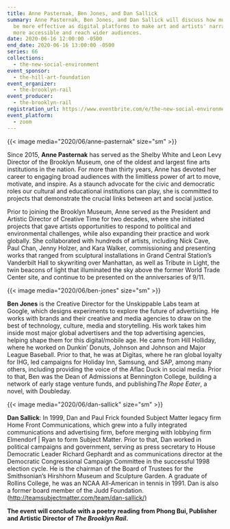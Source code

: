 ```yaml
---
title: Anne Pasternak, Ben Jones, and Dan Sallick
summary: Anne Pasternak, Ben Jones, and Dan Sallick will discuss how museums can
  be more effective as digital platforms to make art and artists' narratives
  more accessible and reach wider audiences.
date: 2020-06-16 12:00:00 -0500
end_date: 2020-06-16 13:00:00 -0500
series: 66
collections:
  - the-new-social-environment
event_sponsor:
  - the-hill-art-foundation
event_organizer:
  - the-brooklyn-rail
event_producer:
  - the-brooklyn-rail
registration_url: https://www.eventbrite.com/e/the-new-social-environment-66-anne-pasternak-ben-jones-and-dan-sallick-tickets-108914674724
event_platform:
  - zoom
---
```

{{< image media="2020/06/anne-pasternak" size="sm" >}}

Since 2015, **Anne Pasternak** has served as the Shelby White and Leon Levy Director of the Brooklyn Museum, one of the oldest and largest fine arts institutions in the nation. For more than thirty years, Anne has devoted her career to engaging broad audiences with the limitless power of art to move, motivate, and inspire. As a staunch advocate for the civic and democratic roles our cultural and educational institutions can play, she is committed to projects that demonstrate the crucial links between art and social justice.

Prior to joining the Brooklyn Museum, Anne served as the President and Artistic Director of Creative Time for two decades, where she initiated projects that gave artists opportunities to respond to political and environmental challenges, while also expanding their practice and work globally. She collaborated with hundreds of artists, including Nick Cave, Paul Chan, Jenny Holzer, and Kara Walker, commissioning and presenting works that ranged from sculptural installations in Grand Central Station’s Vanderbilt Hall to skywriting over Manhattan, as well as Tribute in Light, the twin beacons of light that illuminated the sky above the former World Trade Center site, and continue to be presented on the anniversaries of 9/11.

{{< image media="2020/06/ben-jones" size="sm" >}}

**Ben Jones** is the Creative Director for the Unskippable Labs team at Google, which designs experiments to explore the future of advertising. He works with brands and their creative and media agencies to draw on the best of technology, culture, media and storytelling. His work takes him inside most major global advertisers and the top advertising agencies, helping shape them for this digital/mobile age. He came from Hill Holliday, where he worked on Dunkin’ Donuts, Johnson and Johnson and Major League Baseball. Prior to that, he was at Digitas, where he ran global loyalty for IHG, led campaigns for Holiday Inn, Samsung, and SAP, among many others, including providing the voice of the Aflac Duck in social media. Prior to that, Ben was the Dean of Admissions at Bennington College, building a network of early stage venture funds, and publishing*The Rope Eater*, a novel, with Doubleday.

{{< image media="2020/06/dan-sallick" size="sm" >}}

**Dan Sallick**: In 1999, Dan and Paul Frick founded Subject Matter legacy firm Home Front Communications, which grew into a fully integrated communications and advertising firm, before merging with lobbying firm Elmendorf | Ryan to form Subject Matter. Prior to that, Dan worked in political campaigns and government, serving as press secretary to House Democratic Leader Richard Gephardt and as communications director at the Democratic Congressional Campaign Committee in the successful 1998 election cycle. He is the chairman of the Board of Trustees for the Smithsonian’s Hirshhorn Museum and Sculpture Garden. A graduate of Rollins College, he was an NCAA All-American in tennis in 1991. Dan is also a former board member of the Judd Foundation. ([http://teamsubjectmatter.com/team/dan-sallick/)](http://teamsubjectmatter.com/team/dan-sallick/)

**The event will conclude with a poetry reading from Phong Bui, Publisher and Artistic Director of *The Brooklyn Rail*.**